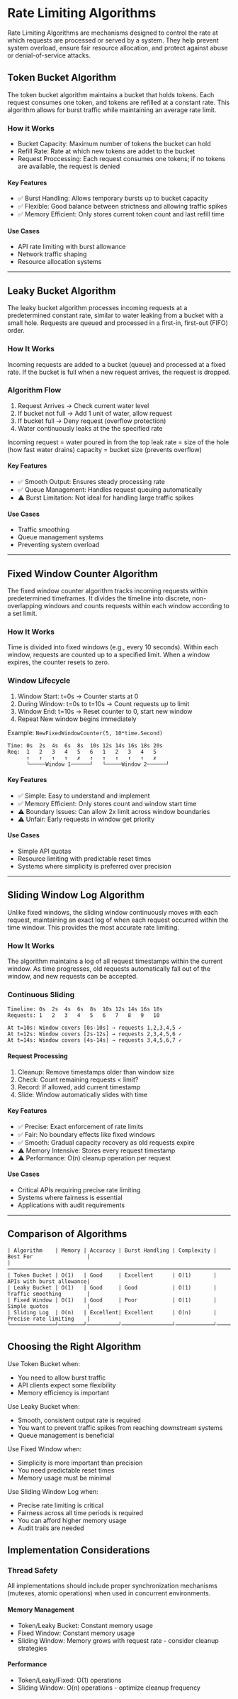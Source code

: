 # Rate Limiting Algorithms

Rate Limiting Algorithms are mechanisms designed to control the rate at which requests are processed or served by a system. They help prevent system overload, ensure fair resource allocation, and protect against abuse or denial-of-service attacks.


## Token Bucket Algorithm
The token bucket algorithm maintains a bucket that holds tokens. Each request consumes one token, and tokens are refilled at a constant rate. This algorithm allows for burst traffic while maintaining an average rate limit.

### How it Works
- Bucket Capacity: Maximum number of tokens the bucket can hold
- Refill Rate: Rate at which new tokens are addet to the bucket
- Request Proccessing: Each request consumes one tokens; if no tokens are available, the request is denied

#### Key Features

- ✅ Burst Handling: Allows temporary bursts up to bucket capacity
- ✅ Flexible: Good balance between strictness and allowing traffic spikes
- ✅ Memory Efficient: Only stores current token count and last refill time

#### Use Cases

- API rate limiting with burst allowance
- Network traffic shaping
- Resource allocation systems
---

## Leaky Bucket Algorithm
The leaky bucket algorithm processes incoming requests at a predetermined constant rate, similar to water leaking from a bucket with a small hole. Requests are queued and processed in a first-in, first-out (FIFO) order.

### How It Works
Incoming requests are added to a bucket (queue) and processed at a fixed rate. If the bucket is full when a new request arrives, the request is dropped.

### Algorithm Flow 
1. Request Arrives -> Check current water level
2. If bucket not full -> Add 1 unit of water, allow request
3. If bucket full -> Deny request (overflow protection)
4. Water continuously leaks at the the specified rate

Incoming request = water poured in from the top
leak rate = size of the hole (how fast water drains)
capacity = bucket size (prevents overflow)

#### Key Features
- ✅ Smooth Output: Ensures steady processing rate
- ✅ Queue Management: Handles request queuing automatically
- ⚠️ Burst Limitation: Not ideal for handling large traffic spikes

#### Use Cases
- Traffic smoothing
- Queue management systems
- Preventing system overload
---

## Fixed Window Counter Algorithm
The fixed window counter algorithm tracks incoming requests within predetermined timeframes. It divides the timeline into discrete, non-overlapping windows and counts requests within each window according to a set limit.

### How It Works
Time is divided into fixed windows (e.g., every 10 seconds). Within each window, requests are counted up to a specified limit. When a window expires, the counter resets to zero.

### Window Lifecycle
1. Window Start: t=0s -> Counter starts at 0
2. During Window: t=0s to t=10s -> Count requests up to limit 
3. Window End: t=10s -> Reset counter to 0, start new window
4. Repeat New window begins immediately 

Example: ```NewFixedWindowCounter(5, 10*time.Second)```
```
Time: 0s  2s  4s  6s  8s  10s 12s 14s 16s 18s 20s
Req:  1   2   3   4   5   6   1   2   3   4   5
      ↑   ↑   ↑   ↑   ✗   ↑   ↑   ↑   ↑   ↑   ✗
      └─────Window 1──────┘   └─────Window 2──────┘
```

#### Key Features
- ✅ Simple: Easy to understand and implement
- ✅ Memory Efficient: Only stores count and window start time
- ⚠️ Boundary Issues: Can allow 2x limit across window boundaries
- ⚠️ Unfair: Early requests in window get priority

#### Use Cases
- Simple API quotas
- Resource limiting with predictable reset times
- Systems where simplicity is preferred over precision
---

## Sliding Window Log Algorithm
Unlike fixed windows, the sliding window continuously moves with each request, maintaining an exact log of when each request occurred within the time window. This provides the most accurate rate limiting.

### How It Works
The algorithm maintains a log of all request timestamps within the current window. As time progresses, old requests automatically fall out of the window, and new requests can be accepted.

### Continuous Sliding
```
Timeline: 0s  2s  4s  6s  8s  10s 12s 14s 16s 18s
Requests: 1   2   3   4   5   6   7   8   9   10

At t=10s: Window covers [0s-10s] → requests 1,2,3,4,5 ✓
At t=12s: Window covers [2s-12s] → requests 2,3,4,5,6 ✓  
At t=14s: Window covers [4s-14s] → requests 3,4,5,6,7 ✓
```

#### Request Processing
1. Cleanup: Remove timestamps older than window size
2. Check: Count remaining requests < limit?
3. Record: If allowed, add current timestamp
4. Slide: Window automatically slides with time

#### Key Features
- ✅ Precise: Exact enforcement of rate limits
- ✅ Fair: No boundary effects like fixed windows
- ✅ Smooth: Gradual capacity recovery as old requests expire
- ⚠️ Memory Intensive: Stores every request timestamp
- ⚠️ Performance: O(n) cleanup operation per request

#### Use Cases
- Critical APIs requiring precise rate limiting
- Systems where fairness is essential
- Applications with audit requirements

---
## Comparison of Algorithms
```
| Algorithm    | Memory | Accuracy | Burst Handling | Complexity | Best For                 |
|───────────────────────────────────────────────────────────────────────────────────────────|
| Token Bucket | O(1)   | Good     | Excellent      | O(1)       | APIs with burst allowance|
| Leaky Bucket | O(1)   | Good     | Good           | O(1)       | Traffic smoothing        |
| Fixed Window | O(1)   | Good     | Poor           | O(1)       | Simple quotos            |
| Sliding Log  | O(n)   | Excellent| Excellent      | O(n)       | Precise rate limiting    |
└──────────────┘────────┘──────────┘────────────────┘────────────┘──────────────────────────┘ 
```

## Choosing the Right Algorithm

Use Token Bucket when:
- You need to allow burst traffic
- API clients expect some flexibility
- Memory efficiency is important

Use Leaky Bucket when:
- Smooth, consistent output rate is required
- You want to prevent traffic spikes from reaching downstream systems
- Queue management is beneficial

Use Fixed Window when:
- Simplicity is more important than precision
- You need predictable reset times
- Memory usage must be minimal

Use Sliding Window Log when:
- Precise rate limiting is critical
- Fairness across all time periods is required
- You can afford higher memory usage
- Audit trails are needed

## Implementation Considerations
### Thread Safety
All implementations should include proper synchronization mechanisms (mutexes, atomic operations) when used in concurrent environments.

#### Memory Management

- Token/Leaky Bucket: Constant memory usage
- Fixed Window: Constant memory usage
- Sliding Window: Memory grows with request rate - consider cleanup strategies

#### Performance

- Token/Leaky/Fixed: O(1) operations
- Sliding Window: O(n) operations - optimize cleanup frequency